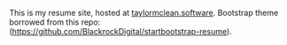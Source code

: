 This is my resume site, hosted at [taylormclean.software](taylormclean.software).
Bootstrap theme borrowed from this repo: (https://github.com/BlackrockDigital/startbootstrap-resume).

